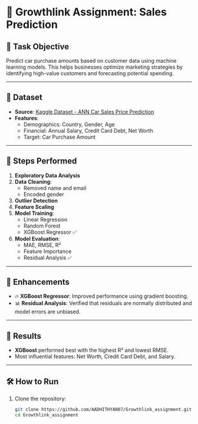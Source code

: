 # 🚀 Growthlink Assignment: Sales Prediction

## 📌 Task Objective

Predict car purchase amounts based on customer data using machine learning models. This helps businesses optimize marketing strategies by identifying high-value customers and forecasting potential spending.

---

## 🧾 Dataset

- **Source**: [Kaggle Dataset - ANN Car Sales Price Prediction](https://www.kaggle.com/datasets/yashpaloswal/ann-car-sales-price-prediction?resource=download)
- **Features**:
  - Demographics: Country, Gender, Age
  - Financial: Annual Salary, Credit Card Debt, Net Worth
  - Target: Car Purchase Amount

---

## 🧪 Steps Performed

1. **Exploratory Data Analysis**
2. **Data Cleaning**:
   - Removed name and email
   - Encoded gender
3. **Outlier Detection**
4. **Feature Scaling**
5. **Model Training**:
   - Linear Regression
   - Random Forest
   - XGBoost Regressor ✅
6. **Model Evaluation**:
   - MAE, RMSE, R²
   - Feature Importance
   - Residual Analysis ✅

---

## 🔧 Enhancements

- 🔥 **XGBoost Regressor**: Improved performance using gradient boosting.
- 📊 **Residual Analysis**: Verified that residuals are normally distributed and model errors are unbiased.

---

## 🚀 Results

- **XGBoost** performed best with the highest R² and lowest RMSE.
- Most influential features: Net Worth, Credit Card Debt, and Salary.

---

## 🛠️ How to Run

1. Clone the repository:
   ```bash
   git clone https://github.com/AADHITHYAN07/Growthlink_assignment.git
   cd Growthlink_assignment
